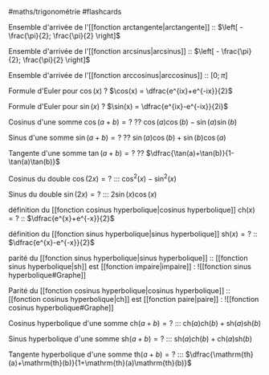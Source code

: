 #maths/trigonométrie #flashcards 

Ensemble d'arrivée de l'[[fonction arctangente|arctangente]] :: $\left[ - \frac{\pi}{2}; \frac{\pi}{2} \right]$
<!--SR:!2022-11-19,22,265-->

Ensemble d'arrivée de l'[[fonction arcsinus|arcsinus]] :: $\left[ - \frac{\pi}{2}; \frac{\pi}{2} \right]$
<!--SR:!2022-11-29,32,285-->

Ensemble d'arrivée de l'[[fonction arccosinus|arccosinus]] :: $\left[ 0; \pi \right]$
<!--SR:!2022-11-10,10,265-->

Formule d'Euler pour $\cos(x)$
?
$\cos(x) = \dfrac{e^{ix}+e^{-ix}}{2}$
<!--SR:!2022-11-29,61,262-->

Formule d'Euler pour $\sin(x)$
?
$\sin(x) = \dfrac{e^{ix}-e^{-ix}}{2i}$
<!--SR:!2023-04-28,182,241-->

Cosinus d'une somme $\cos(a+b) = ?$
??
$\cos(a)\cos(b) - \sin(a)\sin(b)$
<!--SR:!2022-12-13,80,186!2022-11-22,25,265-->

Sinus d'une somme $\sin(a+b) = ?$
??
$\sin(a)\cos(b)+\sin(b)\cos(a)$
<!--SR:!2022-11-05,8,210!2022-11-25,28,265-->

Tangente d'une somme $\tan(a+b) = ?$
??
$\dfrac{\tan(a)+\tan(b)}{1-\tan(a)\tan(b)}$
<!--SR:!2023-03-07,142,210!2022-11-16,19,265-->

Cosinus du double $\cos(2x) = ?$ ::: $\cos^2(x)-\sin^2(x)$
<!--SR:!2023-02-09,138,225!2022-11-11,14,225-->

Sinus du double $\sin(2x) = ?$ ::: $2\sin(x)\cos(x)$
<!--SR:!2023-01-12,123,226!2022-11-21,24,265-->

définition du [[fonction cosinus hyperbolique|cosinus hyperbolique]] $\mathrm{ch}(x)=?$ :: $\dfrac{e^{x}+e^{-x}}{2}$
<!--SR:!2023-01-05,80,279-->

définition du [[fonction sinus hyperbolique|sinus hyperbolique]] $\mathrm{sh}(x)=?$ :: $\dfrac{e^{x}-e^{-x}}{2}$
<!--SR:!2023-02-13,105,279-->

parité du [[fonction sinus hyperbolique|sinus hyperbolique]] :: [[fonction sinus hyperbolique|sh]] est [[fonction impaire|impaire]] : ![[fonction sinus hyperbolique#Graphe]]
<!--SR:!2023-01-11,86,299-->

Parité du [[fonction cosinus hyperbolique|cosinus hyperbolique]] :: [[fonction cosinus hyperbolique|ch]] est [[fonction paire|paire]] : ![[fonction cosinus hyperbolique#Graphe]]
<!--SR:!2022-12-21,66,300-->

Cosinus hyperbolique d'une somme $\mathrm{ch}(a+b) =?$ ::: $\mathrm{ch}(a)\mathrm{ch}(b) + \mathrm{sh}(a)\mathrm{sh}(b)$
<!--SR:!2023-02-02,110,254!2022-11-30,33,285-->

Sinus hyperbolique d'une somme $\mathrm{sh}(a+b) =?$ ::: $\mathrm{sh}(a)\mathrm{ch}(b) + \mathrm{ch}(a)\mathrm{sh}(b)$
<!--SR:!2022-11-26,73,254!2022-11-13,16,245-->

Tangente hyperbolique d'une somme $\mathrm{th}(a+b) =?$ ::: $\dfrac{\mathrm{th}(a)+\mathrm{th}(b)}{1+\mathrm{th}(a)\mathrm{th}(b)}$
<!--SR:!2022-11-18,15,234!2022-11-17,20,265-->

